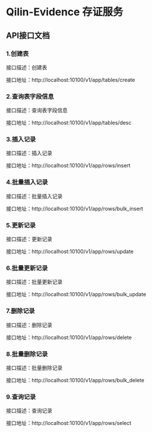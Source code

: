 # Qilin-Evidence 存证服务

## API接口文档

### 1.创建表

接口描述：创建表

接口地址：http://localhost:10100/v1/app/tables/create

### 2.查询表字段信息

接口描述：查询表字段信息

接口地址：http://localhost:10100/v1/app/tables/desc

### 3.插入记录

接口描述：插入记录

接口地址：http://localhost:10100/v1/app/rows/insert

### 4.批量插入记录

接口描述：批量插入记录

接口地址：http://localhost:10100/v1/app/rows/bulk_insert

### 5.更新记录

接口描述：更新记录

接口地址：http://localhost:10100/v1/app/rows/update

### 6.批量更新记录

接口描述：批量更新记录

接口地址：http://localhost:10100/v1/app/rows/bulk_update

### 7.删除记录

接口描述：删除记录

接口地址：http://localhost:10100/v1/app/rows/delete

### 8.批量删除记录

接口描述：批量删除记录

接口地址：http://localhost:10100/v1/app/rows/bulk_delete

### 9.查询记录

接口描述：查询记录

接口地址：http://localhost:10100/v1/app/rows/select
